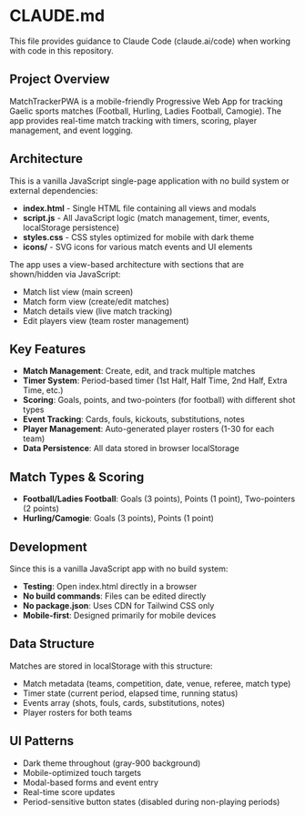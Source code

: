 # CLAUDE.md

This file provides guidance to Claude Code (claude.ai/code) when working with code in this repository.

## Project Overview

MatchTrackerPWA is a mobile-friendly Progressive Web App for tracking Gaelic sports matches (Football, Hurling, Ladies Football, Camogie). The app provides real-time match tracking with timers, scoring, player management, and event logging.

## Architecture

This is a vanilla JavaScript single-page application with no build system or external dependencies:

- **index.html** - Single HTML file containing all views and modals
- **script.js** - All JavaScript logic (match management, timer, events, localStorage persistence)  
- **styles.css** - CSS styles optimized for mobile with dark theme
- **icons/** - SVG icons for various match events and UI elements

The app uses a view-based architecture with sections that are shown/hidden via JavaScript:
- Match list view (main screen)
- Match form view (create/edit matches)
- Match details view (live match tracking)
- Edit players view (team roster management)

## Key Features

- **Match Management**: Create, edit, and track multiple matches
- **Timer System**: Period-based timer (1st Half, Half Time, 2nd Half, Extra Time, etc.)
- **Scoring**: Goals, points, and two-pointers (for football) with different shot types
- **Event Tracking**: Cards, fouls, kickouts, substitutions, notes
- **Player Management**: Auto-generated player rosters (1-30 for each team)
- **Data Persistence**: All data stored in browser localStorage

## Match Types & Scoring

- **Football/Ladies Football**: Goals (3 points), Points (1 point), Two-pointers (2 points)
- **Hurling/Camogie**: Goals (3 points), Points (1 point)

## Development

Since this is a vanilla JavaScript app with no build system:

- **Testing**: Open index.html directly in a browser
- **No build commands**: Files can be edited directly
- **No package.json**: Uses CDN for Tailwind CSS only
- **Mobile-first**: Designed primarily for mobile devices

## Data Structure

Matches are stored in localStorage with this structure:
- Match metadata (teams, competition, date, venue, referee, match type)
- Timer state (current period, elapsed time, running status)
- Events array (shots, fouls, cards, substitutions, notes)
- Player rosters for both teams

## UI Patterns

- Dark theme throughout (gray-900 background)
- Mobile-optimized touch targets
- Modal-based forms and event entry
- Real-time score updates
- Period-sensitive button states (disabled during non-playing periods)